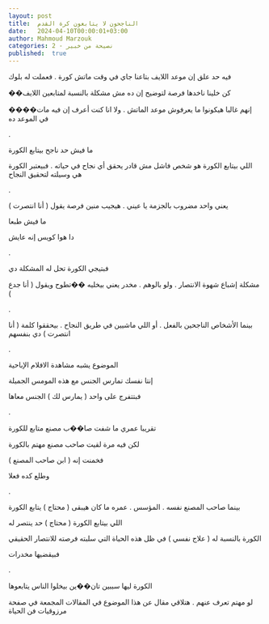 ```yaml
---
layout: post
title:  الناجحون لا يتابعون كرة القدم
date:   2024-04-10T00:00:01+03:00
author: Mahmoud Marzouk
categories: 2 - نصيحة من خبير
published:  true
---
```

فيه حد علق إن موعد اللايف بتاعنا جاي في وقت ماتش كورة . فعملت له
بلوك

��كن خلينا ناخدها فرصة لتوضيح إن ده مش مشكلة بالنسبة لمتابعين
اللايف

��إنهم غالبا هيكونوا ما يعرفوش موعد الماتش . ولا انا كنت أعرف إن فيه
مات�� في الموعد ده

.

ما فيش حد ناجح بيتابع الكورة

اللي بيتابع الكورة هو شخص فاشل مش قادر يحقق أي نجاح في حياته . فبيعتبر
الكورة هي وسيلته لتحقيق النجاح

.

يعني واحد مضروب بالجزمة يا عيني . هيجيب منين فرصة يقول ( أنا
انتصرت )

ما فيش طبعا

دا هوا كويس إنه عايش

.

فبتيجي الكورة تحل له المشكلة دي

مشكلة إشباع شهوة الانتصار . ولو بالوهم . مخدر يعني بيخليه ��تطوح ويقول (
أنا جدع )

.

بينما الأشخاص الناجحين بالفعل . أو اللي ماشيين في طريق النجاح . بيحققوا
كلمة ( أنا انتصرت ) دي بنفسهم

.

الموضوع يشبه مشاهدة الافلام الإباحية

إنتا نفسك تمارس الجنس مع هذه المومس الجميلة

فبتتفرج على واحد ( يمارس لك ) الجنس معاها

.

تقريبا عمري ما شفت صا��ب مصنع متابع للكورة

لكن فيه مرة لقيت صاحب مصنع مهتم بالكورة

فخمنت إنه ( ابن صاحب المصنع )

وطلع كده فعلا

.

بينما صاحب المصنع نفسه . المؤسس . عمره ما كان هيبقى ( محتاج ) يتابع
الكورة

اللي بيتابع الكورة ( محتاج ) حد ينتصر له

الكورة بالنسبة له ( علاج نفسي ) في ظل هذه الحياة التي سلبته فرصته
للانتصار الحقيقي

فبيقضيها مخدرات

.

الكورة ليها سببين تان��ين بيخلوا الناس يتابعوها

لو مهتم تعرف عنهم . هتلاقي مقال عن هذا الموضوع في المقالات المجمعة في
صفحة مرزوقيات فن الحياة
